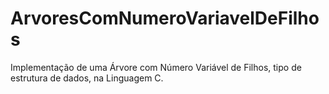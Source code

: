 # ArvoresComNumeroVariavelDeFilhos
Implementação de uma Árvore com Número Variável de Filhos, tipo de estrutura de dados, na Linguagem C.
